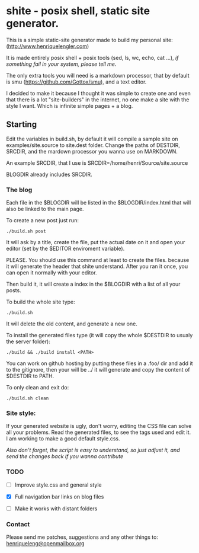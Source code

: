# shite - posix shell, static site generator.

This is a simple static-site generator made to build my personal site:
(http://www.henriquelengler.com)

It is made entirely posix shell + posix tools (sed, ls, wc, echo, cat
...), *if something fail in your system, please tell me*.

The only extra tools you will need is a markdown processor, that by
default is smu (https://github.com/Gottox/smu), and a text editor.

I decided to make it because I thought it was simple to create one and even
that there is a lot "site-builders" in the internet, no one make a site
with the style I want. Which is infinite simple pages + a blog.

## Starting
Edit the variables in build.sh, by default it will compile a sample site
on examples/site.source to site.dest folder.
Change the paths of DESTDIR, SRCDIR, and the mardown processor you wanna
use on MARKDOWN.

An example SRCDIR, that I use is SRCDIR=/home/henri/Source/site.source

BLOGDIR already includes SRCDIR.

### The blog
Each file in the $BLOGDIR will be listed in the $BLOGDIR/index.html that
will also be linked to the main page.

To create a new post just run:

    ./build.sh post

It will ask by a title, create the file, put the actual date on it and
open your editor (set by the $EDITOR enviroment variable).

PLEASE. You should use this command at least to create the files. because 
it will generate the header that shite understand. 
After you ran it once, you can open it normally with your editor.

Then build it, it will create a index in the $BLOGDIR with a list
of all your posts.

To build the whole site type:

    ./build.sh

It will delete the old content, and generate a new one.

To install the generated files type (it will copy the whole $DESTDIR to
<PATH> usualy the server folder):

    ./build && ./build install <PATH>

You can work on github hosting by putting these files in a .foo/ dir and
add it to the gitignore, then your <PATH> will be ../
it will generate and copy the content of $DESTDIR to PATH.

To only clean and exit do:

    ./build.sh clean

### Site style:

If your generated website is ugly, don't worry, editing the CSS file can solve all 
your problems. Read the generated files, to see the tags used and edit
it. I am working to make a good default style.css.

*Also don't forget, the script is easy to understand, so just adjust
it, and send the changes back if you wanna contribute*

### TODO
- [ ] Improve style.css and general style

- [x] Full navigation bar links on blog files

- [ ] Make it works with distant folders

### Contact
Please send me patches, suggestions and any other things to:
<henriqueleng@openmailbox.org>
